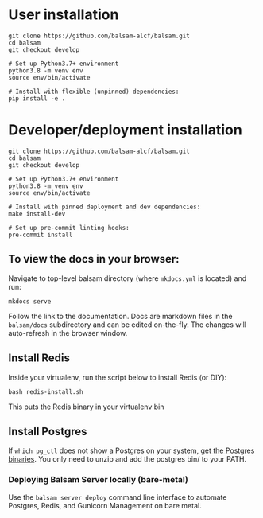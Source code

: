 # User installation

```
git clone https://github.com/balsam-alcf/balsam.git
cd balsam
git checkout develop

# Set up Python3.7+ environment
python3.8 -m venv env
source env/bin/activate

# Install with flexible (unpinned) dependencies:
pip install -e .
```

# Developer/deployment installation
```
git clone https://github.com/balsam-alcf/balsam.git
cd balsam
git checkout develop

# Set up Python3.7+ environment
python3.8 -m venv env
source env/bin/activate

# Install with pinned deployment and dev dependencies:
make install-dev

# Set up pre-commit linting hooks:
pre-commit install
```

## To view the docs in your browser:

Navigate to top-level balsam directory (where `mkdocs.yml` is located) and run:
```
mkdocs serve
```

Follow the link to the documentation. Docs are markdown files in the `balsam/docs` subdirectory and can be edited 
on-the-fly.  The changes will auto-refresh in the browser window.


## Install Redis

Inside your virtualenv, run the script below to install Redis (or DIY):
```
bash redis-install.sh
```
This puts the Redis binary in your virtualenv bin

## Install Postgres

If `which pg_ctl`  does not show a Postgres on your system, [get the Postgres binaries](https://www.enterprisedb.com/download-postgresql-binaries).
You only need to unzip and add the postgres bin/ to your PATH.

### Deploying Balsam Server locally (bare-metal)

Use the `balsam server deploy` command line interface to automate Postgres, Redis, and Gunicorn Management on bare metal.

